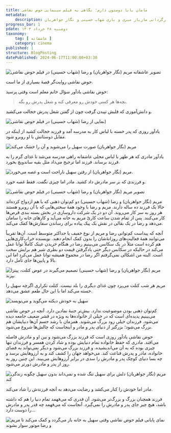 ```yaml
---
title: مامان بابا دوستون دارم؛ نگاهی به فیلم سینمایی حوض نقاشی
metadata: 
    description: فیلم سینمایی حوض نقاشی ۱۳۹۱ به کارگردانی مازیار میری و بازی شهاب حسینی و نگار جواهریان
progress_bar: 1
pdate: دوشنبه ۲۸ خرداد ۱۴۰۳
taxonomy:
    tag: [ عاشقانه ]
    category: cinema
published: 1
structure: BlogPosting
datePublished: 2024-06-17T11:00:00+03:30
---
```




![ تصویر عاشقانه مریم (نگار جواهریان) و رضا (شهاب حسینی) در فیلم حوض نقاشی ](hn2.webp)

<!--
<div class="align-center">
Generated by <a href="https://www.bing.com/images/create/a-tired-boy-with-his-head-on-his-desk2c-alone-and-w/1-665600a4c07447cab5ccad973f402141?id=KKPJsOo4KsTMs41Fccdfmw%3D%3D&view=detailv2&idpp=genimg&noidpclose=1&thId=OIG2.kH.YxjNHkZpJ1Z7nXYZM&FORM=SYDBIC&ssp=1&safesearch=moderate&setlang=en&cc=XL&PC=SANSAAND">Microsoft Copilot</a>
</div>
-->

حوض نقاشی روایت‌گر قصهٔ بسیاری از ما است.

حوض نقاشی یادآور سؤال خانم معلم است وقتی پرسید:

> بچه‌ها هر کسی خودش رو معرفی کنه و شغل پدرش رو بگه.

و دانش‌آموزی که قلبش تپیدن گرفت چون از گفتن شغل پدرش خجالت می‌کشید.

![ نمایی از رضا (شهاب حسینی) در فیلم حوض نقاشی) ](hn3.webp)

یادآور روزی که پدر خسته با لباس کار به مدرسه آمد و فرزند خجالت کشید از اینکه در مقابل دوستانش با او روبرو شود.
 
![ مریم (نگار جواهریان) صورت سهیل را می‌شوید و آن را خشک می‌کند ](hn1.webp)

یادآور مادری که هر ظهر با لباس محلی عاشقانه راهی مدرسه می‌شد تا غذای گرم را به فرزند برساند. فرزند اما ترجیح می‌داد مثل بقیه ساندویچ بخورد.

![ مریم (نگار جواهریان) از رفتن سهیل ناراحت است و غصه می‌خورد. ](hn4.webp)

و فرزندی که بر سر مادرش داد کشید. مادر اما چیزی نگفت. فقط غصه خورد.

![ تصویر مریم (نگار جواهریان) و رضا (شهاب حسینی) در فیلم حوض نقاشی ](hn5.webp)

مریم (نگار جواهریان) و رضا (شهاب حسینی) دو کم‌توان ذهنی که با هم ازدواج کرده‌اند حالا یک فرزند ده ساله دارند. مریم و رضا با وجود همهٔ سختی‌هایی که با آن روبرو هستند هر روز به سر کار می‌روند. آن دو در یک شرکت داروسازی در بخش بسته بندی قرص‌ها کار می‌کنند. پس از تمام شدن ساعت کاریْ مریم به خانه می‌آید و کارهای خانه را سامان می‌دهد و رضا در یک بقالی در نقش یک پیک پیاده برای رساندن سفارش‌‌ها کمک می‌کند. 

آنچه که پیداست کم‌توانی رضا و مریم از نوع خفیف یا حداکثر متوسط است. آن‌ها تقریباً می‌توانند همهٔ فعالیت‌های روزانهٔ‌شان را بدون کمک انجام دهند. نویسنده خراب‌کاری‌هایی هم کرده است مثلاً در یک سکانس  می‌بینیم رضا در هنگام خریدن عینک کاملاً توانا عمل می‌کند در حالیکه در سکانس دیگر حتی یادگرفتن قیمت دو بطری شیر هم برایش سخت است. البته من اشکالی نمی‌گرفتم اگر رضا در مجموع همیشه توانا عمل می‌کرد اما این بالا و پایین‌ها جای تأمل دارد.

![ مریم (نگار جواهریان) و رضا (شهاب حسینی) تصمیم می‌گیرند در عوض کتلت، پیتزا بپزند ](hn6.webp)

مریم هر شب کتلت می‌پزد چون غذای دیگری را بلد نیست. کتلت تکراری اگرچه سهیل را خسته می‌کند اما با این حال طعم عشق می‌دهد.

![ سهیل به خودش دیکته می‌گوید و می‌نویسد ](hn9.webp)

کم‌توان ذهنی بودن موضوعیت ندارد. بیش‌تر جنبهٔ نمادین دارد. آنچه در حوض نقاشی می‌بینیم پدیده‌ای است که در خیلی از خانواده‌‌ها به ویژه در قشر ضعیف جامعه دیده می‌شود. فرزندان خیلی زود بزرگ می‌شوند. همزمان با رشد جسم آن‌ها دنیایشان هم بزرگ می‌شود؛ بزرگتر از دنیای پدر و مادر و اینجاست که چالش‌ها شروع می‌شود.


حوض نقاشی یادآور روزی است که فرزند بزرگ می‌شود و بین او و مادرش فاصله می‌افتد. مادری که حفظ خانواده تمام دنیایش بوده و شاد کردن همسر و فرزندان تنها چیزی بوده که به آن می‌اندیشیده. و فرزند بزرگ می‌شود و دیگر نمی‌تواند به فضای خانواده، مادر و پدرش قناعت کند. می‌خواهد جهان را کشف کند و به آرزوهایش برسد و چه بسا دنیای کوچک پدر و مادرش را سدی در برابر آرزوهایش می‌بیند. این چنین روز به روز از پدر و مادرش دورتر می‌شود. 

![ مریم (نگار جواهریان) دلش برای سهیل تنگ شده و نمی‌داند بدون سهیل چگونه زندگی کند ](hn7.webp)

مادر اما خودش را کنار می‌کشد و رضایت می‌دهد به آنچه فرزندش را شاد می‌کند.



فرزند همچنان بزرگ و بزرگ‌تر می‌شود. آن قدری که می‌فهمد تمام دنیا را هم که داشته باشد، هیچ چیز جای پدر و مادرش را نمی‌گیرد. آنجاست که می‌فهمد چه قدر پدر و مادرش را دوست دارد...

![ نمای پایانی فیلم حوض نقاشی وقتی سهیل به خانه باز می‌گردد و کمک می‌کند تا مریم و رضا موتور سوار بشوند ](hn8.webp)

